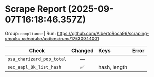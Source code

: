 # Scrape Report (2025-09-07T16:18:46.357Z)

Group: `compliance`  |  Run: https://github.com/AlbertoRoca96/scraping-checks-scheduler/actions/runs/17530944001

| Check | Changed | Keys | Error |
|---|:---:|:--|:--|
| `psa_charizard_pop_total` | — |  |  |
| `sec_aapl_8k_list_hash` | ✅ | hash, length |  |
